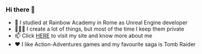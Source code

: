 <!--
This `README.md` appears on my GitHub profile.
--->

### Hi there 👋

- 🌈 I studied at Rainbow Academy in Rome as Unreal Engine developer 
- 🧑🏻‍💻 I create a lot of things, but most of the time I keep them private
- 📫 Click [HERE](https://pittacciofabio.wixsite.com/site) to visit my site and know more about me
- ❤️ I like Action-Adventures games and my favourite saga is Tomb Raider
